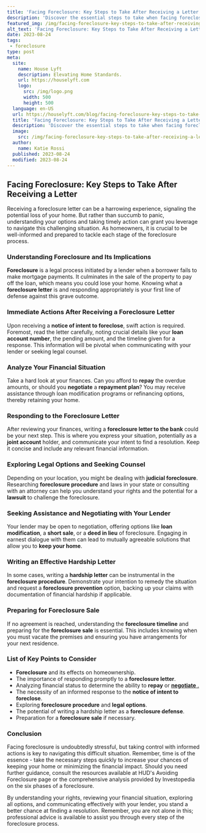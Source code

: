 ```yaml
---
title: 'Facing Foreclosure: Key Steps to Take After Receiving a Letter'
description: 'Discover the essential steps to take when facing foreclosure. This guide will help you navigate the process and protect your interests. Don''t let curiosity turn into panic.'
featured_img: /img/facing-foreclosure-key-steps-to-take-after-receiving-a-letter.webp
alt_text: 'Facing Foreclosure: Key Steps to Take After Receiving a Letter'
date: 2023-08-24
tags:
 - foreclosure
type: post
meta:
  site:
    name: House Lyft
    description: Elevating Home Standards.
    url: https://houselyft.com
    logo:
      src: /img/logo.png
      width: 500
      height: 500
  language: en-US
  url: https://houselyft.com/blog/facing-foreclosure-key-steps-to-take-after-receiving-a-letter
  title: 'Facing Foreclosure: Key Steps to Take After Receiving a Letter'
  description: 'Discover the essential steps to take when facing foreclosure. This guide will help you navigate the process and protect your interests. Don''t let curiosity turn into panic.'
  image:
    src: /img/facing-foreclosure-key-steps-to-take-after-receiving-a-letter.webp
  author:
    name: Katie Rossi
  published: 2023-08-24
  modified: 2023-08-24
---
```



## Facing Foreclosure: Key Steps to Take After Receiving a Letter

Receiving a foreclosure letter can be a harrowing experience, signaling the potential loss of your home. But rather than succumb to panic, understanding your options and taking timely action can grant you leverage to navigate this challenging situation. As homeowners, it is crucial to be well-informed and prepared to tackle each stage of the foreclosure process.

### Understanding Foreclosure and Its Implications

**Foreclosure** is a legal process initiated by a lender when a borrower fails to make mortgage payments. It culminates in the sale of the property to pay off the loan, which means you could lose your home. Knowing what a **foreclosure letter** is and responding appropriately is your first line of defense against this grave outcome.

### Immediate Actions After Receiving a Foreclosure Letter

Upon receiving a **notice of intent to foreclose**, swift action is required. Foremost, read the letter carefully, noting crucial details like your **loan account number**, the pending amount, and the timeline given for a response. This information will be pivotal when communicating with your lender or seeking legal counsel.

### Analyze Your Financial Situation

Take a hard look at your finances. Can you afford to **repay** the overdue amounts, or should you **negotiate** a **repayment plan**? You may receive assistance through loan modification programs or refinancing options, thereby retaining your home.

### Responding to the Foreclosure Letter

After reviewing your finances, writing a **foreclosure letter to the bank** could be your next step. This is where you express your situation, potentially as a **joint account** holder, and communicate your intent to find a resolution. Keep it concise and include any relevant financial information.

### Exploring Legal Options and Seeking Counsel

Depending on your location, you might be dealing with **judicial foreclosure**. Researching **foreclosure procedure** and laws in your state or consulting with an attorney can help you understand your rights and the potential for a **lawsuit** to challenge the foreclosure.

### Seeking Assistance and Negotiating with Your Lender

Your lender may be open to negotiation, offering options like **loan modification**, a **short sale**, or a **deed in lieu** of foreclosure. Engaging in earnest dialogue with them can lead to mutually agreeable solutions that allow you to **keep your home**.

### Writing an Effective Hardship Letter

In some cases, writing a **hardship letter** can be instrumental in the **foreclosure procedure**. Demonstrate your intention to remedy the situation and request a **foreclosure prevention** option, backing up your claims with documentation of financial hardship if applicable.

### Preparing for Foreclosure Sale

If no agreement is reached, understanding the **foreclosure timeline** and preparing for the **foreclosure sale** is essential. This includes knowing when you must vacate the premises and ensuring you have arrangements for your next residence.

### List of Key Points to Consider
  - **Foreclosure** and its effects on homeownership.
  - The importance of responding promptly to a **foreclosure letter**.
  - Analyzing financial status to determine the ability to **repay** or [**negotiate** .](https://houselyft.com/blog/foreclosure-letters-demystified-a-beginners-guide)
  - The necessity of an informed response to the **notice of intent to foreclose**.
  - Exploring **foreclosure procedure** and **legal options**.
  - The potential of writing a hardship letter as a **foreclosure defense**.
  - Preparation for a **foreclosure sale** if necessary.

### Conclusion

Facing foreclosure is undoubtedly stressful, but taking control with informed actions is key to navigating this difficult situation. Remember, time is of the essence - take the necessary steps quickly to increase your chances of keeping your home or minimizing the financial impact. Should you need further guidance, consult the resources available at HUD's Avoiding Foreclosure page or the comprehensive analysis provided by Investopedia on the six phases of a foreclosure.

By understanding your rights, reviewing your financial situation, exploring all options, and communicating effectively with your lender, you stand a better chance at finding a resolution. Remember, you are not alone in this; professional advice is available to assist you through every step of the foreclosure process.